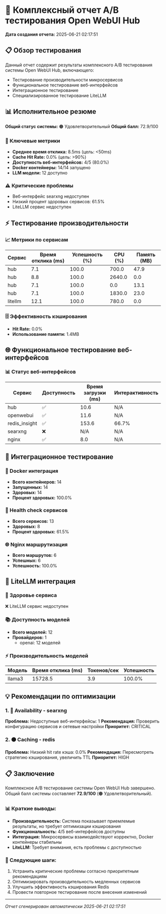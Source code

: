 # 🚀 Комплексный отчет A/B тестирования Open WebUI Hub

**Дата создания отчета:** 2025-06-21 02:17:51

## 📋 Обзор тестирования

Данный отчет содержит результаты комплексного A/B тестирования системы Open WebUI Hub, включающего:
- Тестирование производительности микросервисов
- Функциональное тестирование веб-интерфейсов
- Интеграционное тестирование
- Специализированное тестирование LiteLLM

## 📊 Исполнительное резюме

**Общий статус системы:** 🟠 Удовлетворительный
**Общий балл:** 72.9/100

### 🎯 Ключевые метрики

- **Среднее время отклика:** 8.5ms (цель: <50ms)
- **Cache Hit Rate:** 0.0% (цель: >90%)
- **Доступность веб-интерфейсов:** 4/5 (80.0%)
- **Docker контейнеры:** 14/14 запущено
- **LLM модели:** 12 доступно

### ⚠️ Критические проблемы

- Веб-интерфейс searxng недоступен
- Низкий процент здоровых сервисов: 61.5%
- LiteLLM сервис недоступен

## ⚡ Тестирование производительности

### 📈 Метрики по сервисам

| Сервис | Время отклика (ms) | Успешность (%) | CPU (%) | Память (MB) |
|--------|-------------------|----------------|---------|-------------|
| hub | 7.1 | 100.0 | 700.0 | 47.9 |
| hub | 8.8 | 100.0 | 2640.0 | 0.0 |
| hub | 7.1 | 100.0 | 0.0 | 13.1 |
| hub | 7.1 | 100.0 | 1830.0 | 23.0 |
| litellm | 12.1 | 100.0 | 780.0 | 0.0 |

### 🗄️ Эффективность кэширования

- **Hit Rate:** 0.0%
- **Использование памяти:** 1.4MB

## 🌐 Функциональное тестирование веб-интерфейсов

### 📊 Статус веб-интерфейсов

| Сервис | Доступность | Время загрузки (ms) | Интерактивность |
|--------|-------------|-------------------|-----------------|
| hub | ✅ | 10.6 | N/A |
| openwebui | ✅ | 11.6 | N/A |
| redis_insight | ✅ | 153.6 | 66.7% |
| searxng | ❌ | N/A | N/A |
| nginx | ✅ | 8.0 | N/A |

## 🔗 Интеграционное тестирование

### 🐳 Docker интеграция

- **Всего контейнеров:** 14
- **Запущенных:** 14
- **Здоровых:** 14
- **Процент здоровых:** 100.0%

### 🏥 Health check сервисов

- **Всего сервисов:** 13
- **Здоровых:** 8
- **Процент здоровых:** 61.5%

### 🌐 Nginx маршрутизация

- **Всего маршрутов:** 6
- **Успешных:** 6
- **Успешность:** 100.0%

## 🤖 LiteLLM интеграция

### 🏥 Здоровье сервиса

❌ LiteLLM сервис недоступен

### 📚 Доступность моделей

- **Всего моделей:** 12
- **Провайдеров:** 1
  - openai: 12 моделей

### ⚡ Производительность моделей

| Модель | Время отклика (ms) | Токенов/сек | Успешность |
|--------|-------------------|-------------|------------|
| llama3 | 15728.5 | 3.9 | 100.0% |

## 💡 Рекомендации по оптимизации

### 1. 🔴 Availability - searxng

**Проблема:** Недоступные веб-интерфейсы: 1
**Рекомендация:** Проверить конфигурацию сервисов и сетевые настройки
**Приоритет:** CRITICAL

### 2. 🟠 Caching - redis

**Проблема:** Низкий hit rate кэша: 0.0%
**Рекомендация:** Пересмотреть стратегию кэширования, увеличить TTL
**Приоритет:** HIGH

## 📋 Заключение

Комплексное A/B тестирование системы Open WebUI Hub завершено. 
Общий балл системы составляет **72.9/100** (🟠 Удовлетворительный).

### 📊 Краткие выводы:

- **Производительность:** Система показывает приемлемые результаты, но требует оптимизации кэширования
- **Функциональность:** 4/5 веб-интерфейсов доступны
- **Интеграция:** Микросервисы взаимодействуют корректно, Docker контейнеры стабильны
- **LiteLLM:** Требует внимания, есть проблемы с доступностью

### 🎯 Следующие шаги:

1. Устранить критические проблемы согласно приоритетным рекомендациям
2. Оптимизировать производительность медленных сервисов
3. Улучшить эффективность кэширования Redis
4. Провести повторное тестирование после внесения изменений

---
*Отчет сгенерирован автоматически 2025-06-21 02:17:51*